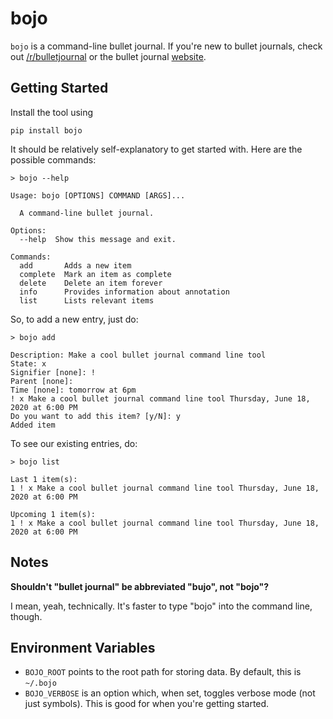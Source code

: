 # bojo

`bojo` is a command-line bullet journal. If you're new to bullet journals, check out [/r/bulletjournal](https://www.reddit.com/r/bulletjournal/) or the bullet journal [website](https://bulletjournal.com/).

## Getting Started

Install the tool using

```
pip install bojo
```

It should be relatively self-explanatory to get started with. Here are the possible commands:

```
> bojo --help

Usage: bojo [OPTIONS] COMMAND [ARGS]...

  A command-line bullet journal.

Options:
  --help  Show this message and exit.

Commands:
  add       Adds a new item
  complete  Mark an item as complete
  delete    Delete an item forever
  info      Provides information about annotation
  list      Lists relevant items
```

So, to add a new entry, just do:

```
> bojo add

Description: Make a cool bullet journal command line tool
State: x
Signifier [none]: !
Parent [none]:
Time [none]: tomorrow at 6pm
! x Make a cool bullet journal command line tool Thursday, June 18, 2020 at 6:00 PM
Do you want to add this item? [y/N]: y
Added item
```

To see our existing entries, do:

```
> bojo list

Last 1 item(s):
1 ! x Make a cool bullet journal command line tool Thursday, June 18, 2020 at 6:00 PM

Upcoming 1 item(s):
1 ! x Make a cool bullet journal command line tool Thursday, June 18, 2020 at 6:00 PM
```

## Notes

**Shouldn't "bullet journal" be abbreviated "bujo", not "bojo"?**

I mean, yeah, technically. It's faster to type "bojo" into the command line, though.

## Environment Variables

- `BOJO_ROOT` points to the root path for storing data. By default, this is `~/.bojo`
- `BOJO_VERBOSE` is an option which, when set, toggles verbose mode (not just symbols). This is good for when you're getting started.
